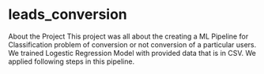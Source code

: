 # leads_conversion
About the Project
This project was all about the creating a ML Pipeline for Classification problem of conversion or not conversion of a particular users. We trained Logestic Regression Model with provided data that is in CSV. 
We applied following steps in this pipeline.
